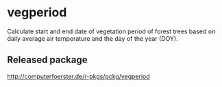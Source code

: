 # vegperiod

Calculate start and end date of vegetation period of forest trees based on daily average air temperature and the day of the year (DOY). 

## Released package
http://computerfoerster.de/r-pkgs/pckg/vegperiod